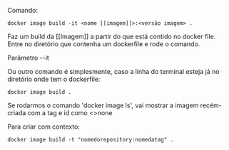 Comando:
```
docker image build -it <nome [[imagem]]>:<versão imagem> .
```

Faz um build da [[Imagem]] a partir do que está contido no docker file. Entre no diretório que contenha um dockerfile e rode o comando.

Parâmetro --it

Ou outro comando é simplesmente, caso a linha do terminal esteja já no diretório onde tem o dockerfile:
```
docker image build .
```
Se rodarmos o comando 'docker image ls', vai mostrar a imagem recém-criada com a tag e id como <>none

Para criar com contexto:
```
docker image build -t "nomedorepository:nomedatag" .
```
